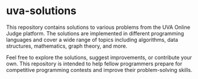 # uva-solutions

This repository contains solutions to various problems from the UVA Online Judge platform. The solutions are implemented in different programming languages and cover a wide range of topics including algorithms, data structures, mathematics, graph theory, and more.

Feel free to explore the solutions, suggest improvements, or contribute your own. This repository is intended to help fellow programmers prepare for competitive programming contests and improve their problem-solving skills.
